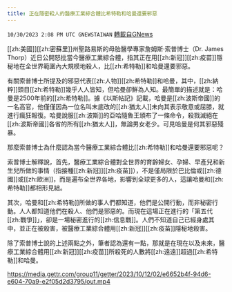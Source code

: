 ```yaml
---
title: 正在隱密殺人的醫療工業綜合體比希特勒和哈曼還要邪惡
---
```

`10/30/2023 2:08 PM UTC GNEWSTAIWAN` [轉載自GNews](https://gnews.org/articles/1899686)


[[zh:美國]][[zh:密蘇里]]州聖路易斯的母胎醫學專家詹姆斯·索普博士（Dr. James Thorp）近日公開怒批當今醫療工業綜合體，指其正在用[[zh:新冠]][[zh:疫苗]]隱秘地在全世界範圍內大規模地殺人，比[[zh:希特勒]]和哈曼還要邪惡。
  

有關索普博士所提及的邪惡代表[[zh:人物]][[zh:希特勒]]和哈曼，其中，[[zh:納粹]]頭目[[zh:希特勒]]幾乎人人皆知，但哈曼卻鮮為人知。最簡單的描述就是：哈曼是2500年前的[[zh:希特勒]]。據《以斯帖記》記載，哈曼是[[zh:波斯帝國]]的一名高官，他僅僅因為一位名叫末底改的[[zh:猶太人]]未向其表示敬意或屈膝，就進行瘋狂報復。哈曼說服[[zh:波斯]]的亞哈隨魯王頒布了一條命令，殺戮滅絕在[[zh:波斯帝國]]各省的所有[[zh:猶太人]]，無論男女老少。可見哈曼是何其邪惡殘暴。

  

那麼索普博士為什麼認為當今醫療工業綜合體比[[zh:希特勒]]和哈曼還要邪惡呢？ 

索普博士解釋說，首先，醫療工業綜合體對全世界的育齡婦女、孕婦、早產兒和新生兒所做的事情（指接種[[zh:新冠]][[zh:疫苗]]），不是僅局限於巴比倫或[[zh:德國]]或[[zh:歐洲]]，而是遍布全世界各地，影響到全球更多的人，這讓哈曼和[[zh:希特勒]]都相形見絀。

  

其次，哈曼和[[zh:希特勒]]所做的事人們都知道，他們是公開行動，而非秘密行動。人人都知道他們在殺人、他們是邪惡的。而現在這場正在進行的「第五代[[zh:戰爭]]」，卻是一場秘密進行的[[zh:信息戰]]。人們不知道自己已經身處其中，並正在被殺害，被醫療工業綜合體用[[zh:新冠]][[zh:疫苗]]隱秘地殺害。

  

除了索普博士說的上述兩點之外，筆者認為還有一點，那就是在現在以及未來，醫療工業綜合體用[[zh:新冠]][[zh:疫苗]]所殺死的人數將[[zh:遠遠]]超過[[zh:希特勒]]和哈曼。


https://media.gettr.com/group11/getter/2023/10/12/02/e6652b4f-94d6-e604-70a9-e2f05d2d3795/out.mp4


